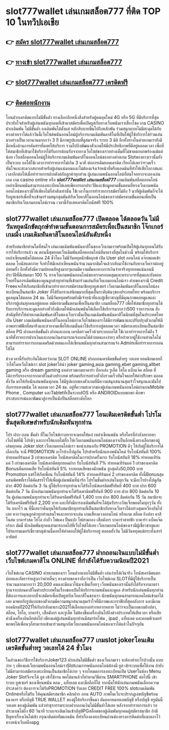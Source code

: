 # slot777wallet เล่นเกมสล็อต777  ที่ติด TOP 10 ในทวีปเอเชีย

## 👉 [สมัคร slot777wallet เล่นเกมสล็อต777](https://slot777wallet.com/)
## 👉 [ทางเข้า slot777wallet เล่นเกมสล็อต777](https://slot777wallet.com/)
## 👉 [slot777wallet เล่นเกมสล็อต777 เครดิตฟรี](https://slot777wallet.com/)
## 👉 [ติดต่อพนักงาน](https://slot777wallet.com/)


โอนฝากเครดิตแบบไม่มีขั้นต่ำ  ทางเลือกอีกหนึ่งสิ่งสำหรับผู้คนยุคใหม่ 4G หรือ 5G ที่มีบริการที่สุดประทับใจสำหรับผู้เล่นพนันทุกคนที่เข้ามาสมัครเพื่อเปิดยูสกับทางเว็บพนันเราเสี่ยงโชค เกม CASINO  ฝากเดิมพัน ไม่มีขั้นต่ำ ลงเดิมพันได้ตั้งแต่ หลักสิบบาทขึ้นไปถึงหลักพัน ร่วมสนุกแบบไม่มีสะดุดได้กับทางค่ายเราได้แล้ววันนี้เว็บไซต์พนันออนไลน์ผู้บริการเกมเดิมพันคาสิโนที่เปิดให้ผู้ใช้บริการได้ร่วมเล่นมาอย่างเป็นเวลานานมากกว่า 3 ปี มีภาพรูปแบบที่ดูสมจจริง ระบบ 3 มิติ
อีกทั้งทางในค่ายเกมเรายังมี มือหนึ่งด้านการคัดสรรที่คอยให้บริการ  รวมไปถึงพัฒนาตัวเกมให้มีประสิทธิภาพที่ดีอยู่ตลอดเวลา เพื่อที่ให้สมาชิกที่เข้ามาใช้บริการได้รับการต้อนรับจากทางเว็บไซต์ของเราอย่างเต็มที่ไม่ขาดตกบกพร่องแม้แต่น้อย เว็บสล็อตออนไลน์ผู้ให้บริการเกมเดิมพันคาสิโนออนไลน์ของทางค่ายเกม Slotของทางเรานั้นยังเป็นระบบ ออโต้ใช้เวลาการทำรายการไม่เกิน 3 นาที ต่อการเติมยอดเครดิต เรียกได้เลยว่ารวดเร็วทันใจและสะดวกสบายสำหรับผู้เล่นแน่นอนและไม่ต้องแจ้งเจ้าหน้าที่หรือแอดมินที่ทำให้เสียโอกาสและเวลาอีกต่อไปเมื่อทำรายการฝากตังค์กับลูกค้าทุกท่าน
ผู้เล่นเกมพนันออนไลน์ที่สนใจอยากจะลองเล่นเกม เกม casino online หรือ ***slot777wallet เล่นเกมสล็อต777*** เกมเดิมพันสล็อตออนไลน์เหล่าเซียนพนันสามารถลงทะเบียนได้เลยเพียงกรอกประวัติและข้อมูลตามขั้นตอนที่ทางเว็บเกมพนันออนไลน์ของเรามีให้เพียงไม่กี่ลำดับเท่านั้น ใช้เวลาในการทำรายการสมัครไม่ถึง 1 นาทีผู้เดิมพันก็จะได้รับยูสเซอร์เพื่อที่จะเข้ามาร่วมสนุกสุดมันส์กับเว็บคาสิโนออนไลน์ของเราสมัครตามขั้นตอนเพื่อเป็นสมาชิกกับเว็บเกมออนไลน์เราณ เวลานี้รับเลยเครดิตโบนัสฟรี 100%

## slot777wallet เล่นเกมสล็อต777 เปิดตลอด ได้ตลอดวัน ไม่มีวันหยุดนักขัตฤกษ์ทำตามขั้นตอนการสมัครเพื่อเป็นสมาชิก โจ๊กเกอร์เกมมิ่ง เกมเดิมพันคาสิโนออนไลน์อันดับหนึ่ง

สำหรับสมาชิกท่านใดที่สนใจ เล่นเกมเดิมพันพนันคาสิโนของเว็บเกมเราพร้อมเปิดให้ผู้เล่นทุกคนได้รับการให้บริการแล้ว ณ ตอนนี้สุดยอดเว็บเดิมพันสล็อตออนไลน์ที่มาแรงที่สุดในช่วงนี้ พร้อมให้บริการเหล่าเซียนพนันได้ตลอด 24 ชั่วโมง ไม่มีวันหยุดนักขัตฤกษ์ เปิด User slot ออนไลน์ แจ๊กพอตเข้าตลอด โบนัสแตกง่าย จึงทำให้มีเหล่าเซียนพนันจำนวนมากติดใจแล้วกลับมาใช้งานกับทางเว็บเราต่ออยู่บ่อยครั้ง อีกทั้งยังมีความปลอดภัยสูงมากๆแถมมีความมั่นคงทางการเงินจ่ายจริงทุกยอดแน่นอนมีประวัติที่ดีเสมอมา 100 % ทางเว็บเกมพนันออนไลน์ของเราครอบคลุมและครบวงจรที่สุดและยังตอบโจทย์ในการเดิมพันของคุณลูกค้าทุกท่านที่เข้ามาร่วมเล่นกับเว็บเกมออนไลน์เรา
ค่ายของเรามี Credit Freeแจกให้กับสมาชิกที่เข้ามาทำรายการสมัครสมาชิกทุกยูสเซอร์ เว็บเกมเดิมพันคาสิโนออนไลน์ลงทะเบียนเป็นสมาชิก Joker ที่ได้รับกระแสนิยมมากที่สุดเป็นระดับต้นๆของประเทศไทย พร้อมบริการดูแลคุณได้ตลอด 24 ชม. ไม่มีวันหยุดพร้อมยังมีเจ้าหน้าที่และผู้เชี่ยวชาญที่มีคุณภาพคอยดูแลและบริการผู้เล่นทุกคนอยู่ตลอด สมัครตามขั้นตอนเพื่อเป็นสมาชิก เกมสล็อต777 เพื่อให้สมาชิกทุกท่านได้รับการบริการและดูแลอย่างทั่วถึงมีเกมให้นักเล่นพนันได้เลือกใช้บริการมากกว่า500 รายการเกม
สิ่งสำคัญที่ทำให้ค่ายเกมเดิมพันคาสิโนของเว็บเรานั้นเป็นเกมเดิมพันพนันคาสิโนนิยมที่สุดในประเทศไทย เปิด User  เกมเดิมพันพนันคาสิโนออนไลน์ทางเว็บไซต์ของเราได้มีการพัฒนาและปรับปรุงตัวเกมให้มีภาพกราฟฟิกที่สมจริงและสวยงามเพื่อให้เกมนั้นน่าใช้บริการอยู่ตลอดเวลา สมัครลงทะเบียนเป็นสมาชิก สล็อต PG ฝากเครดิตขั้นต่ำ ฝากและถอน เครดิตรวดเร็วด้วยระบบออโต้ ใช้เวลาทำรายการไม่ถึง 1 นาทีทั้งรายการฝากเงินและถอนเงินสามารถแจ้งถอนได้ด้วยตนเองง่ายๆ หรือถ้าหากผู้ใช้งานท่านใดไม่สามารถทำรายการถอนเคดริตด้วยตนเองได้เซียนพนันทุกท่านสามารถแจ้ง Adminเพื่อทำรายการถอนให้ได้

ช่วงเวลานี้รับประกันได้เลยว่าเกม SLOT ONLINE ฝากถอนเครดิตขขั้นต่ำทรู วอเลท ยอดนิยมเลยก็ว่าได้โดยเว็บไซต์เรา slot jokerได้นำ  joker gaming,asia gaming,ebet gaming,allbet gaming หรือ dream gaming แหล่งรวมเกมบาคาร่า ป๊อกเด้ง รูเล็ต ไฮโล แบ็กแจ๊ค สล็อต ที่ได้การรับรองจากจากคาสิโนต่างประเทศ พร้อมบริการอย่างทั่วถึงรวดเร็วทันใจคอยให้คำปรึกษา ตลอดทั้งวัน มาให้กับนักเล่นพนันทุกคน ได้มีรูปแบบของตัวเกมที่มีความสนุกสนานสุดเร้าใจสนุกและมันไปกับการแทงพนัน ได้ ตลอดเวลา 24 ชม. อยู่ที่ความสะดวกของผู้เล่นเกมพนันออนไลน์ผ่านบนMobile Phone , Computer และTabletที่เป็นระบบIOS หรือ ANDROIDแบบพกพา ศึกษาประสบการณ์และพัฒนาสู่การเป็นนักปั่นสล็อตระดับโลก

## slot777wallet เล่นเกมสล็อต777 โอนเติมเครดิตขั้นต่ำ โปรโมชั่นสุดพิเศษสำหรับนักเดิมพันทุกท่าน

โปร ฝาก-ถอน ขั้นต่ำ ที่ในเว็บไซต์เราอยากจะมอบให้แก่  เหล่าเซียนพนัน หรือใครที่กำลังอยากหาเว็บไซต์ที่มี โปรดีๆ และการให้แบบไม่กั๊ก ให้เว็บเกมพนันออนไลน์ของเราเป็นอีกหนึ่งทางเลือกของผู้เล่นทุกคน Joker slot เว็บเกมออนไลน์เรา ขอนำเสนอกับ PROMOTION ดีๆ ให้กับผู้ใช้บริการได้เลือกกัน จะมี PROMOTION อะไรบ้างไปดูกัน
โปรสำหรับนักแทงพนันใหม่ รับโบนัสทันที 100% ทำยอดเทิร์นแค่ 3 เท่าของเครดิต
โบนัสเครดิตในการฝากครั้งแรก รับโบนัสทันที 18% ทำยอดเทิร์นแค่ 1 เท่าของเครดิต
โบนัสเครดิตทุกยอดฝาก รับโบนัสทันที 7% ทำยอดเทิร์นแค่ 1 เท่าของเครดิต
Bonusคืนยอดเสีย รับโบนัสทันที 5% จากยอดเสียของนักพนัน สูงสุดถึง50,000 บาท
 Promotion แชร์ให้กับเพื่อน รับโบนัสทันที 14% ทำยอดเทิร์นแค่ 2 เท่าของเครดิต
ทั้งนี้Bonusสุดแสนพิศษที่เราได้คัดสรรไว้ให้เพื่อผู้เล่นพนันที่น่ารัก โปรโมชั่นฝากเล่นในทุกวัน จะมีอะไรบ้างไปดูกัน
ฝาก 400 ติดต่อกัน 3 วัน ผู้ใช้บริการทุกท่านจะได้รับโบนัสเครดิตฟรีทันที 400 บาท
ฝาก 600 ติดต่อกัน 7 วัน นักเล่นเกมพนันทุกท่านจะได้รับเครดิตฟรีทันที 900 บาท
ฝาก 800 ติดต่อกัน 10 วัน ผู้เล่นเกมพนันทุกท่านจะได้รับเครดิตฟรีทันที 1,400 บาท
ฝาก 800 ติดต่อกัน 15 วัน สมาชิกจะได้รับเครดิตฟรีทันที 2,200 บาท
และก็ยังมีการลงเดิมพันที่จะได้ลุ้นรับรางวัลแจ็กพอตในทุกๆวัน ทั้งวัน บอกไว้ ณ ที่นี้เลยว่าคืนทุนให้กับสมาชิกทุกท่านที่เป็นสมาชิกกับทางเว็บเราได้อย่างสุดเหวี่ยงกันไปเลย หากว่าคุณลูกค้าทุกท่านสนใจและอยากจะเล่น เกมเสี่ยงดวงออนไลน์ หรือเกม สล็อต ยิงปลา คาสิโนสด บาคาร่าสด ไฮโล กำถั่ว ไพ่แคง ปั่นแปะ ไพ่สามกอง เสือมังกร บาคาร่าสายฟ้า บาคาร่า แบ็คแจ๊ค เก้าเก ดัมมี่ นักเดิมพันทุกคนสามารถกดไปที่เว็บไซต์ได้เลย เว็บเกมออนไลน์ของเรามีผู้เชี่ยวชาญและโปรแกรมเมอร์เชี่ยวชาญด้านนี้คอยให้คำตอบให้ผู้ใช้บริการอยู่ ตลอดทั้งวัน ไม่มีวันหยุดแม้กระทั่งเสาร์อาทิตย์

## slot777wallet เล่นเกมสล็อต777 ฝากถอนเงินแบบไม่มีขั้นต่ำ  เว็บไซต์เกมคาสิโน ONLINE ที่กำลังได้รับความนิยมปี2021

เว็บไซต์เกม CASINO ค่ายเกมของเรา โอนฝากแบบไม่มีขั้นต่ำ เล่นง่ายได้เงินจริง โบนัสเครดิตแตกบ่อยและอัตราจ่ายสูงกว่าค่ายอื่นๆ ทางค่ายของเราถือว่าเป็น เว็บไซต์เกม SLOTที่มีผู้ใช้บริการเป็นจำนวนมากมากกว่า 20,000 คนและมีแนวโน้มจะขึ้นเรื่อยๆ เว็บพนันของเรานั้นยังได้รับจากมาตราฐานจากบ่อนคาสิโนต่างประเทศในเรื่องของเปิดให้บริการเกมพนันและดูแล สำหรับนักเล่นพนันทุกท่านที่ต้องการและอยากที่จะสมัครเพื่อเปิดยูสกับเว็บคาสิโนของเรา นักพนันทุกคนสามารถแอดไลน์เข้ามาได้เลย
	มาพบกับรูปแบบของตัวเกมมีความสนุกสนานสุดเร้าใจที่มีภาพและกราฟิกที่สุดอลังการ และมีเกมยอดนิยมปี2021ให้กับกำลังมาแรง2021ได้เลือกแทงอย่างหลากหลาย  ไม่ว่าจะเป็นเกมเกมยิงปลา, สล็อต, ไฮโล, บาคาร่า, เสือมังกร และรูเล็ต ไม่ต้องขึ้นเครื่องบินไปถึงต่างประเทศให้เสียเวลา หรือเสียค่านั่งเครื่องบินอีกต่อไป เพียงแค่ผู้เล่นพนันทุกท่านมีสมาร์ทโฟน , ipad , แท็บเลต และคอมพิวเตอร์พกพาได้เพื่อนๆก็สามารถเข้ามาร่วมสนุกกัลเว็บเกมพนันออนไลน์ของเราได้แล้วในปัจจุบัน

## slot777wallet เล่นเกมสล็อต777 เกมslot jokerโอนเติมเครดิตขั้นต่ำทรู วอเลทได้ 24 ชั่วโมง

ในส่วนของวิธีการใช้บริการJoker123 ฝากเล่นไม่มีขั้นต่ำ ของเว็บเกมเรา จะต้องทำอะไรบ้างนั้น แบบง่าย ๆ เพียงแค่เว็บเกมพนันออนไลน์เราSlotเกมการพนันออนไลน์ต้องมี ยูส เข้าระบบเพื่อใช้งาน ถ้ายังไม่มีสามารถสมัครลงทะเบียนเป็นสมาชิกได้ง่าย ๆ จากโหมดการลงทะเบียนเปิด Userในช่อง Menu Joker Slotจึงจะได้ ยูส เข้าใช้งาน พอได้มาแล้วก็ทำตามวิธีผ่าน SMARTPHONE ต่อไปนี้
เข้าระบบ ยูสเซอร์  ของเซียนพนัน คอม , แท็บเลต และมือถือก็ได้
จากนั้นให้นักเล่นเกมพนันเลือกความประสงค์ว่า ต้องการจะได้รับPROMOTION รับเลย CREDIT FREE 100% slotเกมเดิมพัน Onlineหรือไม่รับ
ให้คุณสมัครสมาชิก คลิกฝาก ถอน AUTO ภาพในเว็บจะปรากฏเลขบัญชีพร้อมธนาคาร หรือบัญชี TRUE WALLET ของผู้ให้บริการขึ้นมา
คัดลอกหมายเลขบัญชี หรือบัญชี  ทรูมันนี่ วอเลท ของผู้เดิมพัน แล้วทำธุรกรรมระบบฝากถอนเงินไม่มีขั้นต่ำได้เลย
หลังจากทำรายการแล้ว รอประมาณไม่ถึง 60 วินาที ระบบจะเติมเงินเข้าบัญชีPGสล็อตของผู้เดิมพันทุกคนผู้สมัครสมาชิก
ถ้ามีปัญหาเรื่องเงินไม่เข้า กรุณาติดต่อทีมแอดมิน ที่ทำเรื่องลงทะเบียนผ่านช่องทางการติดต่อที่แนบเอาไว้ทางหน้าเว็บสล็อตpg


